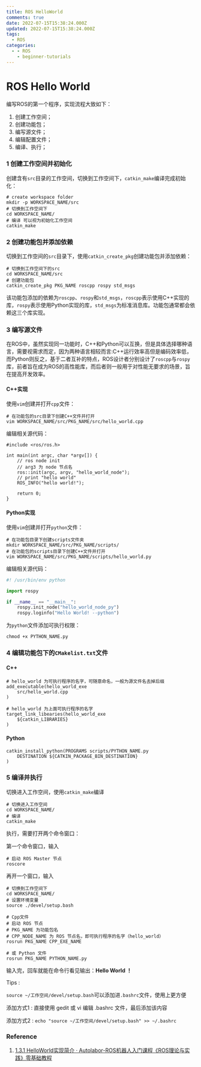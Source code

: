 ```yaml
---
title: ROS HelloWorld
comments: true
date: 2022-07-15T15:38:24.000Z
updated: 2022-07-15T15:38:24.000Z
tags:
  - ROS
categories:
  - - ROS
    - beginner-tutorials
---
```


# ROS Hello World

编写ROS的第一个程序，实现流程大致如下：

1. 创建工作空间；
2. 创建功能包；
3. 编写源文件；
4. 编辑配置文件；
5. 编译、执行；

### 1 创建工作空间并初始化

创建含有`src`目录的工作空间，切换到工作空间下，`catkin_make`编译完成初始化：

```shell
# create workspace folder
mkdir -p WORKSPACE_NAME/src
# 切换到工作空间下
cd WORKSPACE_NAME/
# 编译 可以视为初始化工作空间
catkin_make
```

### 2 创建功能包并添加依赖

切换到工作空间的`src`目录下，使用`catkin_create_pkg`创建功能包并添加依赖：

```shell
# 切换到工作空间下的src
cd WORKSPACE_NAME/src
# 创建功能包
catkin_create_pkg PKG_NAME roscpp rospy std_msgs
```

该功能包添加的依赖为`roscpp`、`rospy`和`std_msgs`，`roscpp`表示使用C++实现的库，`rospy`表示使用Python实现的库，`std_msgs`为标准消息库。功能包通常都会依赖这三个库实现。

### 3 编写源文件

在ROS中，虽然实现同一功能时，C++和Python可以互换，但是具体选择哪种语言，需要视需求而定，因为两种语言相较而言:C++运行效率高但是编码效率低，而Python则反之，基于二者互补的特点，ROS设计者分别设计了`roscpp`与`rospy`库，前者旨在成为ROS的高性能库，而后者则一般用于对性能无要求的场景，旨在提高开发效率。

#### C++实现

使用`vim`创建并打开`cpp`文件：

```shell
# 在功能包的src目录下创建C++文件并打开
vim WORKSPACE_NAME/src/PKG_NAME/src/hello_world.cpp
```

编辑相关源代码：

```shell
#include <ros/ros.h>

int main(int argc, char *argv[]) {
	// ros node init
	// arg3 为 node 节点名
	ros::init(argc, argv, "hello_world_node");
	// print "hello world"
	ROS_INFO("hello world!");
	
	return 0;
}
```

#### Python实现

使用`vim`创建并打开`python`文件：

```shell
# 在功能包目录下创建scripts文件夹
mkdir WORKSPACE_NAME/src/PKG_NAME/scripts/
# 在功能包的scripts目录下创建C++文件并打开
vim WORKSPACE_NAME/src/PKG_NAME/scripts/hello_world.py
```

编辑相关源代码：

```python
#! /usr/bin/env python

import rospy

if __name__ == "__main__":
    rospy.init_node("hello_world_node_py")
    rospy.loginfo("Hello World! --python")
```

为`python`文件添加可执行权限：

```shell
chmod +x PYTHON_NAME.py
```

### 4 编辑功能包下的`CMakelist.txt`文件

#### C++

```shell
# hello_world 为可执行程序的名字，可随意命名，一般为源文件名去掉后缀
add_executable(hello_world_exe
	src/hello_world.cpp
)

# hello_world 为上面可执行程序的名字
target_link_libearies(hello_world_exe
	${catkin_LIBRARIES}
)
```

#### Python

```shell
catkin_install_python(PROGRAMS scripts/PYTHON_NAME.py
	DESTINATION ${CATKIN_PACKAGE_BIN_DESTINATION}
)
```

### 5 编译并执行

切换进入工作空间，使用`catkin_make`编译

```shell
# 切换进入工作空间
cd WORKSPACE_NAME/
# 编译
catkin_make
```

执行，需要打开两个命令窗口：

第一个命令窗口，输入

```shell
# 启动 ROS Master 节点
roscore
```

再开一个窗口，输入

```shell
# 切换到工作空间下
cd WORKSPACE_NAME/
# 设置环境变量
source ./devel/setup.bash

# Cpp文件
# 启动 ROS 节点
# PKG_NAME 为功能包名
# CPP_NODE_NAME 为 ROS 节点名，即可执行程序的名字（hello_world）
rosrun PKG_NAME CPP_EXE_NAME

# 或 Python 文件
rosrun PKG_NAME PYTHON_NAME.py
```

输入完，回车就能在命令行看见输出：**Hello World ！**

Tips :&#x20;

`source ~/工作空间/devel/setup.bash`可以添加进`.bashrc`文件，使用上更方便

添加方式1 : 直接使用 gedit 或 vi 编辑 .bashrc 文件，最后添加该内容

添加方式2 : `echo "source ~/工作空间/devel/setup.bash" >> ~/.bashrc`

### Reference

1. [1.3.1 HelloWorld实现简介 · Autolabor-ROS机器人入门课程《ROS理论与实践》零基础教程](http://www.autolabor.com.cn/book/ROSTutorials/chapter1/13-rosji-cheng-kai-fa-huan-jing-da-jian/131-helloworldshi-xian-jian-jie.html)
